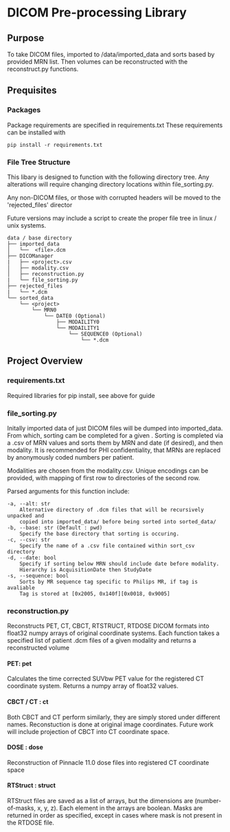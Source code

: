 # DICOM Pre-processing Library

## Purpose
To take DICOM files, imported to /data/imported_data and sorts based by provided
MRN list. Then volumes can be reconstructed with the reconstruct.py functions.

## Prequisites
### Packages
Package requirements are specified in requirements.txt
These requirements can be installed with
```
pip install -r requirements.txt
```

### File Tree Structure
This libary is designed to function with the following directory tree. Any
alterations will require changing directory locations within file_sorting.py.

Any non-DICOM files, or those with corrupted headers will be moved to the
'rejected_files' director

Future versions may include a script to create the proper file tree in
linux / unix systems.

```
data / base directory
├── imported_data
│   └──  <file>.dcm
├── DICOManager
|   ├── <project>.csv
│   ├── modality.csv
│   ├── reconstruction.py
|   └── file_sorting.py
├── rejected_files
|   └── *.dcm
└── sorted_data
    └── <project>
        └── MRN0
            └── DATE0 (Optional)
                ├── MODAILITY0
                └── MODAILITY1
                    └── SEQUENCE0 (Optional)
                        └── *.dcm
 ```

## Project Overview
### requirements.txt
Required libraries for pip install, see above for guide

### file_sorting.py
Initally imported data of just DICOM files will be dumped into imported_data.
From which, sorting cam be completed for a given <project>. Sorting is completed
via a <project>.csv of MRN values and sorts them by MRN and date (if desired),
and then modality. It is recommended for PHI confidentiality, that MRNs are
replaced by anonymously coded numbers per patient.

Modalities are chosen from the modality.csv. Unique encodings can be provided,
with mapping of first row to directories of the second row.

Parsed arguments for this function include:
```
-a, --alt: str
    Alternative directory of .dcm files that will be recursively unpacked and
    copied into imported_data/ before being sorted into sorted_data/
-b, --base: str (Default : pwd)
    Specify the base directory that sorting is occuring.  
-c, --csv: str
    Specify the name of a .csv file contained within sort_csv directory
-d, --date: bool
    Specify if sorting below MRN should include date before modality.
    Hierarchy is AcquisitionDate then StudyDate
-s, --sequence: bool
    Sorts by MR sequence tag specific to Philips MR, if tag is avaliable
    Tag is stored at [0x2005, 0x140f][0x0018, 0x9005]
```
### reconstruction.py
Reconstructs PET, CT, CBCT, RTSTRUCT, RTDOSE DICOM formats into float32 numpy
arrays of original coordinate systems. Each function takes a specified list of
patient .dcm files of a given modality and returns a reconstructed volume

#### PET: pet
Calculates the time corrected SUVbw PET value for the registered CT coordinate
system. Returns a numpy array of float32 values.

#### CBCT / CT : ct
Both CBCT and CT perform similarly, they are simply stored under different names.
Reconstuction is done at original image coordinates. Future work will include
projection of CBCT into CT coordinate space.

#### DOSE : dose
Reconstruction of Pinnacle 11.0 dose files into registered CT coordinate space

#### RTStruct : struct
RTStruct files are saved as a list of arrays, but the dimensions are
(number-of-masks, x, y, z). Each element in the arrays are boolean. Masks are
returned in order as specified, except in cases where mask is not present in
the RTDOSE file.
